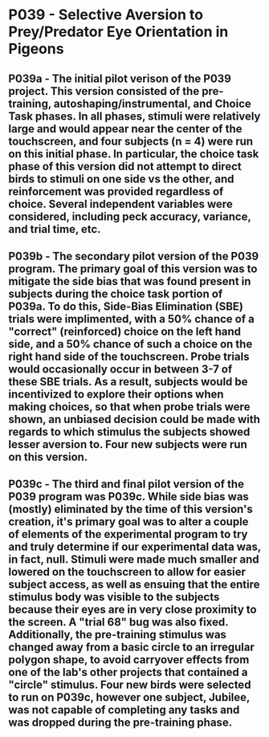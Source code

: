 # P039 - Selective Aversion to Prey/Predator Eye Orientation in Pigeons

## P039a - The initial pilot verison of the P039 project. This version consisted of the pre-training, autoshaping/instrumental, and Choice Task phases. In all phases, stimuli were relatively large and would appear near the center of the touchscreen, and four subjects (n = 4) were run on this initial phase. In particular, the choice task phase of this version did not attempt to direct birds to stimuli on one side vs the other, and reinforcement was provided regardless of choice. Several independent variables were considered, including peck accuracy, variance, and trial time, etc.

## P039b - The secondary pilot version of the P039 program. The primary goal of this version was to mitigate the side bias that was found present in subjects during the choice task portion of P039a. To do this, Side-Bias Elimination (SBE) trials were implimented, with a 50% chance of a "correct" (reinforced) choice on the left hand side, and a 50% chance of such a choice on the right hand side of the touchscreen. Probe trials would occasionally occur in between 3-7 of these SBE trials. As a result, subjects would be incentivized to explore their options when making choices, so that when probe trials were shown, an unbiased decision could be made with regards to which stimulus the subjects showed lesser aversion to. Four new subjects were run on this version.

## P039c - The third and final pilot version of the P039 program was P039c. While side bias was (mostly) eliminated by the time of this version's creation, it's primary goal was to alter a couple of elements of the experimental program to try and truly determine if our experimental data was, in fact, null. Stimuli were made much smaller and lowered on the touchscreen to allow for easier subject access, as well as ensuing that the entire stimulus body was visible to the subjects because their eyes are in very close proximity to the screen. A "trial 68" bug was also fixed. Additionally, the pre-training stimulus was changed away from a basic circle to an irregular polygon shape, to avoid carryover effects from one of the lab's other projects that contained a "circle" stimulus. Four new birds were selected to run on P039c, however one subject, Jubilee, was not capable of completing any tasks and was dropped during the pre-training phase. 
